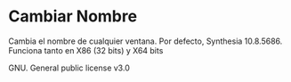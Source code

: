 # Cambiar Nombre
Cambia el nombre de cualquier ventana. Por defecto, Synthesia 10.8.5686.
Funciona tanto en X86 (32 bits) y X64 bits


GNU. General public license v3.0
